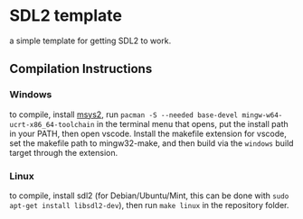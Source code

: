 # SDL2 template
a simple template for getting SDL2 to work.

## Compilation Instructions
### Windows
to compile, install [msys2](https://github.com/msys2/msys2-installer/releases/download/2023-05-26/msys2-x86_64-20230526.exe), run `pacman -S --needed base-devel mingw-w64-ucrt-x86_64-toolchain` in the terminal menu that opens, put the install path in your PATH, then open vscode.
Install the makefile extension for vscode, set the makefile path to mingw32-make, and then build via the `windows` build target through the extension.
### Linux
to compile, install sdl2 (for Debian/Ubuntu/Mint, this can be done with `sudo apt-get install libsdl2-dev`), then run `make linux` in the repository folder.

